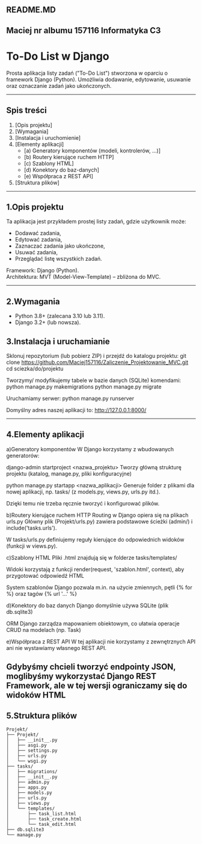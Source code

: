 README.MD
-----------------
Maciej
nr albumu 157116
Informatyka C3
-----------------

# To-Do List w Django

Prosta aplikacja listy zadań ("To-Do List") stworzona w oparciu o framework Django (Python). 
Umożliwia dodawanie, edytowanie, usuwanie oraz oznaczanie zadań jako ukończonych.

--------------------

## Spis treści

1. [Opis projektu]
2. [Wymagania] 
3. [Instalacja i uruchomienie]  
4. [Elementy aplikacji]  
   - [a) Generatory komponentów (modeli, kontrolerów, …)]
   - [b) Routery kierujące ruchem HTTP]
   - [c) Szablony HTML]
   - [d) Konektory do baz-danych]
   - [e) Współpraca z REST API]
5. [Struktura plików]

---

## 1.Opis projektu

Ta aplikacja jest przykładem prostej listy zadań, gdzie użytkownik może:
- Dodawać zadania,  
- Edytować zadania,  
- Zaznaczać zadania jako ukończone,  
- Usuwać zadania,  
- Przeglądać listę wszystkich zadań.

Framework: Django (Python).  
Architektura: MVT (Model-View-Template) – zbliżona do MVC.  

---

## 2.Wymagania

- Python 3.8+ (zalecana 3.10 lub 3.11).  
- Django 3.2+ (lub nowsza).  

## 3.Instalacja i uruchamianie

Sklonuj repozytorium (lub pobierz ZIP) i przejdź do katalogu projektu:
git clone https://github.com/Maciej157116/Zaliczenie_Projektowanie_MVC.git
cd sciezka/do/projektu


Tworzymy/ modyfikujemy tabele w bazie danych (SQLite) komendami:
python manage.py makemigrations
python manage.py migrate

Uruchamiamy serwer:
python manage.py runserver

Domyślny adres naszej aplikacji to:
http://127.0.0.1:8000/


----------------------------------

## 4.Elementy aplikacji
a)Generatory komponentów
W Django korzystamy z wbudowanych generatorów:

django-admin startproject <nazwa_projektu>
Tworzy główną strukturę projektu (katalog, manage.py, pliki konfiguracyjne)

python manage.py startapp <nazwa_aplikacji>
Generuje folder z plikami dla nowej aplikacji, np. tasks/ (z models.py, views.py, urls.py itd.).

Dzięki temu nie trzeba ręcznie tworzyć i konfigurować plików.

b)Routery kierujące ruchem HTTP
Routing w Django opiera się na plikach urls.py
Główny plik (Projekt/urls.py) zawiera podstawowe ścieżki (admin/) i include('tasks.urls').

W tasks/urls.py definiujemy reguły kierujące do odpowiednich widoków (funkcji w views.py).

c)Szablony HTML
Pliki .html znajdują się w folderze tasks/templates/

Widoki korzystają z funkcji render(request, 'szablon.html', context), aby przygotować odpowiedź HTML

System szablonów Django pozwala m.in. na użycie zmiennych, pętli {% for %} oraz tagów {% url '...' %}

d)Konektory do baz danych
Django domyślnie używa SQLite (plik db.sqlite3)

ORM Django zarządza mapowaniem obiektowym, co ułatwia operacje CRUD na modelach (np. Task)

e)Współpraca z REST API
W tej aplikacji nie korzystamy z zewnętrznych API ani nie wystawiamy własnego REST API.

Gdybyśmy chcieli tworzyć endpointy JSON, moglibyśmy wykorzystać Django REST Framework, ale w tej wersji ograniczamy się do widoków HTML
----------------------------------

## 5.Struktura plików

```
Projekt/
├── Projekt/
│   ├── __init__.py
│   ├── asgi.py
│   ├── settings.py
│   ├── urls.py
│   └── wsgi.py
├── tasks/
│   ├── migrations/
│   ├── __init__.py
│   ├── admin.py
│   ├── apps.py
│   ├── models.py
│   ├── urls.py
│   ├── views.py
│   └── templates/
│       ├── task_list.html
│       ├── task_create.html
│       └── task_edit.html
├── db.sqlite3
└── manage.py
```

